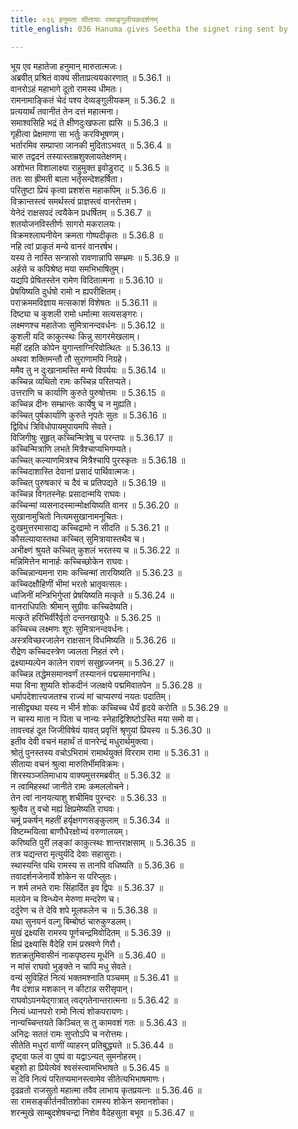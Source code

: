 ```yaml
---
title: ०३६ हनुमता सीतायाः रामाङ्गुलीयकदर्शनम्
title_english: 036 Hanuma gives Seetha the signet ring sent by

---
```



  
भूय एव महातेजा हनुमान् मारुतात्मजः।  
अब्रवीत् प्रश्रितं वाक्यं सीताप्रत्ययकारणात् ॥ 5.36.1 ॥   
वानरोऽहं महाभागे दूतो रामस्य धीमतः।  
रामनामाङ्कितं चेदं पश्य देव्यङ्गुलीयकम् ॥ 5.36.2 ॥   
प्रत्ययार्थं तवानीतं तेन दत्तं महात्मना।  
समाश्वसिहि भद्रं ते क्षीणदुःखफला ह्यसि ॥ 5.36.3 ॥   
गृहीत्वा प्रेक्षमाणा सा भर्तुः करविभूषणम्।  
भर्तारमिव सम्प्राप्ता जानकी मुदिताऽभवत् ॥ 5.36.4 ॥   
चारु तद्वदनं तस्यास्ताम्रशुक्लायतेक्षणम्।  
अशोभत विशालाक्ष्या राहुमुक्त इवोडुराट् ॥ 5.36.5 ॥   
ततः सा ह्रीमती बाला भर्तृसन्देशहर्षिता।  
परितुष्टा प्रियं कृत्वा प्रशशंस महाकपिम् ॥ 5.36.6 ॥   
विक्रान्तस्त्वं समर्थस्त्वं प्राज्ञस्त्वं वानरोत्तम।  
येनेदं राक्षसपदं त्वयैकेन प्रधर्षितम् ॥ 5.36.7 ॥   
शतयोजनविस्तीर्णः सागरो मकरालयः।  
विक्रमश्लाघनीयेन क्रमता गोष्पदीकृतः ॥ 5.36.8 ॥   
नहि त्वां प्राकृतं मन्ये वानरं वानरर्षभ।  
यस्य ते नास्ति सन्त्रासो रावणान्नापि सम्भ्रमः ॥ 5.36.9 ॥   
अर्हसे च कपिश्रेष्ठ मया समभिभाषितुम्।  
यद्यपि प्रेषितस्तेन रामेण विदितात्मना ॥ 5.36.10 ॥   
प्रेषयिष्यति दुर्धषो रामो न ह्यपरीक्षितम्।  
पराक्रममविज्ञाय मत्सकाशं विशेषतः ॥ 5.36.11 ॥   
दिष्ट्या च कुशली रामो धर्मात्मा सत्यसङ्गरः।  
लक्ष्मणश्च महातेजाः सुमित्रानन्दवर्धनः ॥ 5.36.12 ॥   
कुशली यदि काकुत्स्थः किन्नु सागरमेखलाम्।  
महीं दहति कोपेन युगान्ताग्निरिवोत्थितः ॥ 5.36.13 ॥   
अथवा शक्तिमन्तौ तौ सुराणामपि निग्रहे।  
ममैव तु न दुःखानामस्ति मन्ये विपर्ययः ॥ 5.36.14 ॥   
कच्चिन्न व्यथितो रामः कच्चिन्न परितप्यते।  
उत्तराणि च कार्याणि कुरुते पुरुषोत्तमः ॥ 5.36.15 ॥   
कच्चिन्न दीनः सम्भ्रान्तः कार्येषु च न मुह्यति।  
कच्चित् पुर्षकार्याणि कुरुते नृपतेः सुतः ॥ 5.36.16 ॥   
द्विविधं त्रिविधोपायमुपायमपि सेवते।  
विजिगीषुः सुहृत् कच्चिन्मित्रेषु च परन्तपः ॥ 5.36.17 ॥   
कच्चिन्मित्राणि लभते मित्रैश्चाप्यभिगम्यते।  
कच्चित् कल्याणमित्रश्च मित्रैश्चापि पुरस्कृतः ॥ 5.36.18 ॥   
कच्चिदाशास्ति देवानां प्रसादं पार्थिवात्मजः।  
कच्चित् पुरुषकारं च दैवं च प्रतिपद्यते ॥ 5.36.19 ॥   
कच्चिन्न विगतस्नेहः प्रसादान्मयि राघवः।  
कच्चिन्मां व्यसनादस्मान्मोक्षयिष्यति वानर ॥ 5.36.20 ॥   
सुखानामुचितो नित्यमसुखानामनूचितः।  
दुःखमुत्तरमासाद्य कच्चिद्रामो न सीदति ॥ 5.36.21 ॥   
कौसल्यायास्तथा कच्चित् सुमित्रायास्तथैव च।  
अभीक्ष्णं श्रुयते कच्चित् कुशलं भरतस्य च ॥ 5.36.22 ॥   
मन्निमित्तेन मानार्हः कच्चिच्छोकेन राघवः।  
कच्चिन्नान्यमना रामः कच्चिन्मां तारयिष्यति ॥ 5.36.23 ॥   
कच्चिदक्षौहिणीं भीमां भरतो भ्रातृवत्सलः।  
ध्वजिनीं मन्त्रिभिर्गुप्तां प्रेषयिष्यति मत्कृते ॥ 5.36.24 ॥   
वानराधिपतिः श्रीमान् सुग्रीवः कच्चिदेष्यति।  
मत्कृते हरिभिर्वीरैर्वृतो दन्तनखायुधैः ॥ 5.36.25 ॥   
कच्चिच्च लक्ष्मणः शूरः सुमित्रानन्दवर्धनः।  
अस्त्रविच्छरजालेन राक्षसान् विधमिष्यति ॥ 5.36.26 ॥   
रौद्रेण कच्चिदस्त्रेण ज्वलता निहतं रणे।  
द्रक्ष्याम्यल्पेन कालेन रावणं ससुहृज्जनम् ॥ 5.36.27 ॥   
कच्चिन्न तद्धेमसमानवर्णं तस्याननं पद्मसमानगन्धि।  
मया विना शुष्यति शोकदीनं जलक्षये पद्ममिवातपेन ॥ 5.36.28 ॥   
धर्मापदेशात्त्यजतश्च राज्यं मां चाप्यरण्यं नयतः पदातिम्।  
नासीद्व्यथा यस्य न भीर्न शोकः कच्चिच्च धैर्यं हृदये करोति ॥ 5.36.29 ॥   
न चास्य माता न पिता च नान्यः स्नेहाद्विशिष्टोऽस्ति मया समो वा।  
तावत्त्वहं दूत जिजीविषेयं यावत् प्रवृत्तिं श्रृणुयां प्रियस्य ॥ 5.36.30 ॥   
इतीव देवी वचनं महार्थं तं वानरेन्द्रं मधुरार्थमुक्त्वा।  
श्रोतुं पुनस्तस्य वचोऽभिरामं रामार्थयुक्तं विरराम रामा ॥ 5.36.31 ॥   
सीताया वचनं श्रुत्वा मारुतिर्भीमविक्रमः।  
शिरस्यञ्जलिमाधाय वाक्यमुत्तरमब्रवीत् ॥ 5.36.32 ॥   
न त्वामिहस्थां जानीते रामः कमललोचने।  
तेन त्वां नानयत्याशु शचीमिव पुरन्दरः ॥ 5.36.33 ॥   
श्रुत्वैव तु वचो मह्यं क्षिप्रमेष्यति राघवः।  
चमूं प्रकर्षन् महतीं हर्यृक्षगणसङ्कुलाम् ॥ 5.36.34 ॥   
विष्टम्भयित्वा बाणौधैरक्षोभ्यं वरुणालयम्।  
करिष्यति पुरीं लङ्कां काकुत्स्थः शान्तराक्षसाम् ॥ 5.36.35 ॥   
तत्र यद्यन्तरा मृत्युर्यदि देवाः सहासुराः।  
स्थास्यन्ति पथि रामस्य स तानपि वधिष्यति ॥ 5.36.36 ॥   
तवादर्शनजेनार्ये शोकेन स परिप्लुतः।  
न शर्म लभते रामः सिंहार्दित इव द्विपः ॥ 5.36.37 ॥   
मलयेन च विन्ध्येन मेरुणा मन्दरेण च।  
दर्दुरेण च ते देवि शपे मूलफलेन च ॥ 5.36.38 ॥   
यथा सुनयनं वल्गु बिम्बोष्ठं चारुकुण्डलम्।  
मुखं द्रक्ष्यसि रामस्य पूर्णचन्द्रमिवोदितम् ॥ 5.36.39 ॥   
क्षिप्रं द्रक्ष्यासि वैदेहि रामं प्रस्रवणे गिरौ।  
शतक्रतुमिवासीनं नाकपृष्ठस्य मूर्धनि ॥ 5.36.40 ॥   
न मांसं राघवो भुङ्क्ते न चापि मधु सेवते।  
वन्यं सुविहितं नित्यं भक्तमश्नाति पञ्चमम् ॥ 5.36.41 ॥   
नैव दंशान्न मशकान् न कीटान्न सरीसृपान्।  
राघवोऽपनयेद्गात्रात् त्वद्गतेनान्तरात्मना ॥ 5.36.42 ॥   
नित्यं ध्यानपरो रामो नित्यं शोकपरायणः।  
नान्यच्चिन्तयते किञ्चित् स तु कामवशं गतः ॥ 5.36.43 ॥   
अनिद्रः सततं रामः सुप्तोऽपि च नरोत्तमः।  
सीतेति मधुरां वाणीं व्याहरन् प्रतिबुद्ध्यते ॥ 5.36.44 ॥   
दृष्ट्वा फलं वा पुष्पं वा यद्वाऽन्यत् सुमनोहरम्।  
बहुशो हा प्रियेत्येवं श्वसंस्त्वामभिभाषते ॥ 5.36.45 ॥   
स देवि नित्यं परितप्यमानस्त्वामेव सीतेत्यभिभाषमाणः।  
दृढव्रतो राजसुतो महात्मा तवैव लाभाय कृतप्रयत्नः ॥ 5.36.46 ॥   
सा रामसङ्कीर्तनवीतशोका रामस्य शोकेन समानशोका।  
शरन्मुखे साम्बुदशेषचन्द्रा निशेव वैदेहसुता बभूव ॥ 5.36.47 ॥   